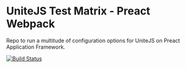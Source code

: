 # UniteJS Test Matrix - Preact Webpack

Repo to run a multitude of configuration options for UniteJS on Preact Application Framework.

[![Build Status][travis-image]][travis-url]

[travis-url]: https://travis-ci.org/unitejs-test-matrix/pr-webpack-matrix/
[travis-image]: http://img.shields.io/travis/unitejs-test-matrix/pr-webpack-matrix/master.svg?style=flat
